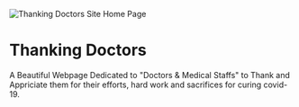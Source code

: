 ![Thanking Doctors Site Home Page](https://github.com/irfansk-22/thanking-doctors-site/blob/master/images/home.png?raw=true)

# Thanking Doctors

A Beautiful Webpage Dedicated to "Doctors & Medical Staffs" to Thank and Appriciate them for their efforts, hard work and sacrifices for curing covid-19.
